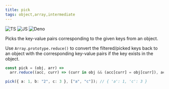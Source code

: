 ```yaml
---
title: pick
tags: object,array,intermediate
---
```


![TS](https://img.shields.io/badge/supports-typescript-blue.svg?style=flat-square)
![JS](https://img.shields.io/badge/supports-javascript-yellow.svg?style=flat-square)
![Deno](https://img.shields.io/badge/supports-deno-green.svg?style=flat-square)

Picks the key-value pairs corresponding to the given keys from an object.

Use `Array.prototype.reduce()` to convert the filtered/picked keys back to an object with the corresponding key-value pairs if the key exists in the object.

```ts title="typescript"
const pick = (obj, arr) =>
  arr.reduce((acc, curr) => (curr in obj && (acc[curr] = obj[curr]), acc), {});
```

```ts title="typescript"
pick({ a: 1, b: "2", c: 3 }, ["a", "c"]); // { 'a': 1, 'c': 3 }
```
